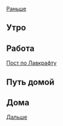 [Раньше](2020.08.06.md)  
## Утро
## Работа
[Пост по Лавкрафту](../facebook/lovecraft.md)
## Путь домой
## Дома
[Дальше](2020.08.08.md)